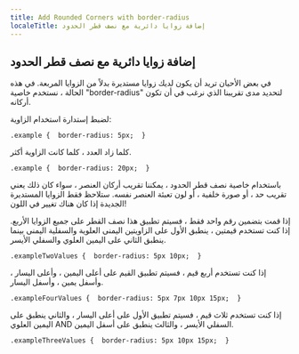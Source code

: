 ```yaml
---
title: Add Rounded Corners with border-radius
localeTitle: إضافة زوايا دائرية مع نصف قطر الحدود
---
```

## إضافة زوايا دائرية مع نصف قطر الحدود

في بعض الأحيان تريد أن يكون لديك زوايا مستديرة بدلاً من الزوايا المربعة. في هذه الحالة ، نستخدم خاصية "border-radius" لتحديد مدى تقريبنا الذي نرغب في أن تكون أركانه.

لضبط إستدارة استخدام الزاوية:

 `.example { 
 border-radius: 5px; 
 } 
` 

كلما زاد العدد ، كلما كانت الزاوية أكثر.

 `.example { 
 border-radius: 20px; 
 } 
` 

باستخدام خاصية نصف قطر الحدود ، يمكننا تقريب أركان العنصر ، سواء كان ذلك يعني تقريب حد ، أو صورة خلفية ، أو لون تعبئة العنصر نفسه. ستلاحظ فقط الزوايا المستديرة الجديدة إذا كان هناك تغيير في اللون!

إذا قمت بتضمين رقم واحد فقط ، فسيتم تطبيق هذا نصف القطر على جميع الزوايا الأربع. إذا كنت تستخدم قيمتين ، ينطبق الأول على الزاويتين اليمنى العلوية والسفلية اليمنى بينما ينطبق الثاني على اليمين العلوي والسفلي الأيسر.

 `.exampleTwoValues { 
 border-radius: 5px 10px; 
 } 
` 

إذا كنت تستخدم أربع قيم ، فسيتم تطبيق القيم على أعلى اليمين ، وأعلى اليسار ، وأسفل يمين ، وأسفل اليسار.

 `.exampleFourValues { 
 border-radius: 5px 7px 10px 15px; 
 } 
` 

إذا كنت تستخدم ثلاث قيم ، فسيتم تطبيق الأول على أعلى اليسار ، والثاني ينطبق على اليمين العلوي AND السفلي الأيسر ، والثالث ينطبق على أسفل اليمين.

 `.exampleThreeValues { 
 border-radius: 5px 10px 15px; 
 } 
`